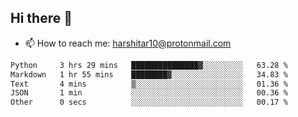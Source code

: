 ## Hi there 👋
- 📫 How to reach me: harshitar10@protonmail.com  
<!--START_SECTION:waka-->

```txt
Python     3 hrs 29 mins   ███████████████▓░░░░░░░░░   63.28 %
Markdown   1 hr 55 mins    ████████▓░░░░░░░░░░░░░░░░   34.83 %
Text       4 mins          ▒░░░░░░░░░░░░░░░░░░░░░░░░   01.36 %
JSON       1 min           ░░░░░░░░░░░░░░░░░░░░░░░░░   00.36 %
Other      0 secs          ░░░░░░░░░░░░░░░░░░░░░░░░░   00.17 %
```

<!--END_SECTION:waka-->

<!--
**hharshitarora/hharshitarora** is a ✨ _special_ ✨ repository because its `README.md` (this file) appears on your GitHub profile.

Here are some ideas to get you started:

- 🔭 I’m currently working on ...
- 🌱 I’m currently learning ...
- 👯 I’m looking to collaborate on ...
- 🤔 I’m looking for help with ...
- 💬 Ask me about ...
- 📫 How to reach me: ...
- 😄 Pronouns: ...
- ⚡ Fun fact: ...
-->
